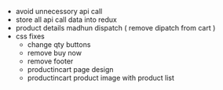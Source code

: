 - avoid unnecessory api call
- store all api call data into redux
- product details madhun dispatch ( remove dipatch from cart )
- css fixes
  - change qty buttons
  - remove buy now
  - remove footer
  - productincart page design
  - productincart product image with product list
